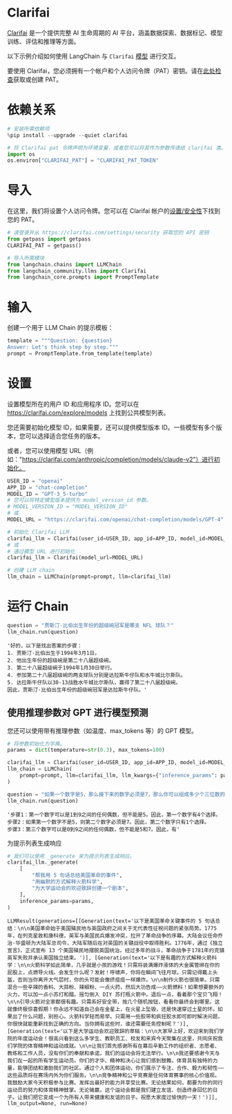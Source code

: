 # Clarifai

[Clarifai](https://www.clarifai.com/) 是一个提供完整 AI 生命周期的 AI 平台，涵盖数据探索、数据标记、模型训练、评估和推理等方面。

以下示例介绍如何使用 LangChain 与 `Clarifai` [模型](https://clarifai.com/explore/models) 进行交互。

要使用 Clarifai，您必须拥有一个帐户和个人访问令牌（PAT）密钥。请在[此处检查](https://clarifai.com/settings/security)获取或创建 PAT。

# 依赖关系

```python
# 安装所需依赖项
%pip install --upgrade --quiet clarifai
```

```python
# 将 Clarifai pat 令牌声明为环境变量，或者您可以将其作为参数传递给 clarifai 类。
import os
os.environ["CLARIFAI_PAT"] = "CLARIFAI_PAT_TOKEN"
```

# 导入

在这里，我们将设置个人访问令牌。您可以在 Clarifai 帐户的[设置/安全性](https://clarifai.com/settings/security)下找到您的 PAT。

```python
# 请登录并从 https://clarifai.com/settings/security 获取您的 API 密钥
from getpass import getpass
CLARIFAI_PAT = getpass()
```

```python
# 导入所需模块
from langchain.chains import LLMChain
from langchain_community.llms import Clarifai
from langchain_core.prompts import PromptTemplate
```

# 输入

创建一个用于 LLM Chain 的提示模板：

```python
template = """Question: {question}
Answer: Let's think step by step."""
prompt = PromptTemplate.from_template(template)
```

# 设置

设置模型所在的用户 ID 和应用程序 ID。您可以在 https://clarifai.com/explore/models 上找到公共模型列表。

您还需要初始化模型 ID，如果需要，还可以提供模型版本 ID。一些模型有多个版本，您可以选择适合您任务的版本。

或者，您可以使用模型 URL（例如："https://clarifai.com/anthropic/completion/models/claude-v2"）进行初始化。

```python
USER_ID = "openai"
APP_ID = "chat-completion"
MODEL_ID = "GPT-3_5-turbo"
# 您可以将特定模型版本提供为 model_version_id 参数。
# MODEL_VERSION_ID = "MODEL_VERSION_ID"
# 或
MODEL_URL = "https://clarifai.com/openai/chat-completion/models/GPT-4"
```

```python
# 初始化 Clarifai LLM
clarifai_llm = Clarifai(user_id=USER_ID, app_id=APP_ID, model_id=MODEL_ID)
# 或
# 通过模型 URL 进行初始化
clarifai_llm = Clarifai(model_url=MODEL_URL)
```

```python
# 创建 LLM chain
llm_chain = LLMChain(prompt=prompt, llm=clarifai_llm)
```

# 运行 Chain

```python
question = "贾斯汀·比伯出生年份的超级碗冠军是哪支 NFL 球队？"
llm_chain.run(question)
```

```output
'好的，以下是找出答案的步骤：
1. 贾斯汀·比伯出生于1994年3月1日。
2. 他出生年份的超级碗是第二十八届超级碗。
3. 第二十八届超级碗于1994年1月30日举行。
4. 参加第二十八届超级碗的两支球队分别是达拉斯牛仔队和水牛城比尔斯队。
5. 达拉斯牛仔队以30-13战胜水牛城比尔斯队，赢得了第二十八届超级碗。
因此，贾斯汀·比伯出生年份的超级碗冠军是达拉斯牛仔队。'
```

## 使用推理参数对 GPT 进行模型预测

您还可以使用带有推理参数（如温度、max_tokens 等）的 GPT 模型。

```python
# 将参数初始化为字典。
params = dict(temperature=str(0.3), max_tokens=100)
```

```python
clarifai_llm = Clarifai(user_id=USER_ID, app_id=APP_ID, model_id=MODEL_ID)
llm_chain = LLMChain(
    prompt=prompt, llm=clarifai_llm, llm_kwargs={"inference_params": params}
)
```

```python
question = "如果一个数字是5，那么接下来的数字必须是7，那么你可以组成多少个三位数的偶数？"
llm_chain.run(question)
```

```output
'步骤1：第一个数字可以是1到9之间的任何偶数，但不能是5。因此，第一个数字有4个选择。
步骤2：如果第一个数字不是5，则第二个数字必须是7。因此，第二个数字只有1个选择。
步骤3：第三个数字可以是0到9之间的任何偶数，但不能是5和7。因此，有'
```

为提示列表生成响应

```python
# 我们可以使用 _generate 来为提示列表生成响应。
clarifai_llm._generate(
    [
        "帮我用 5 句话总结美国革命的事件",
        "用幽默的方式解释火箭科学",
        "为大学运动会的欢迎致辞创建一个剧本",
    ],
    inference_params=params,
)
```

```output
LLMResult(generations=[[Generation(text='以下是美国革命关键事件的 5 句话总结：\n\n美国革命始于美国殖民地与英国政府之间关于无代表性征税问题的紧张局势。1775年，在列克星敦和康科德，英军与美国民兵爆发冲突，拉开了革命战争的序幕。大陆会议任命乔治·华盛顿为大陆军总司令，大陆军随后在对英国的关键战役中取得胜利。1776年，通过《独立宣言》，正式宣布 13 个美国殖民地摆脱英国统治。经过多年的战斗，革命战争于1781年约克镇英军失败并承认美国独立结束。')], [Generation(text='以下是有趣的方式解释火箭科学：\n\n火箭科学如此简单，几乎就是小孩的游戏！只需将装满爆炸液体的大金属管绑在你的屁股上，点燃导火线。会发生什么呢？发射！呼啸声，你将在瞬间飞往月球。只需记得戴上头盔，否则当你离开大气层时，你的头可能会像挤痘痘一样爆炸。\n\n制作火箭也很简单。只需混合一些辛辣的香料、大蒜粉、辣椒粉、一点火药，然后大功告成——火箭燃料！如果想要额外的火力，可以加一点小苏打和醋。摇匀倒入 DIY 苏打瓶火箭中。退后一点，看着那个宝贝飞翔！\n\n引导火箭对全家都很有趣。只需系好安全带，按几个随机按钮，看看你最终会到哪里。这就像终极惊喜假期！你永远不知道自己会在金星上，在火星上坠毁，还是快速穿过土星的环。如果出了什么问题，别担心。火箭科学轻而易举。只需用一些胶带和疯狂胶水即可即时解决问题，你很快就能重新找到正确的方向。当你拥有这些时，谁还需要任务控制呢？')], [Generation(text='以下是大学运动会欢迎致辞的草稿：\n\n大家早上好，欢迎来到我们学院的年度运动会！很高兴看到这么多学生、教职员工、校友和来宾今天聚集在这里，共同庆祝我们学院的体育精神和运动成就。\n\n让我们首先感谢所有在幕后辛勤工作的组织者、志愿者、教练和工作人员，没有你们的奉献和承诺，我们的运动会将无法举行。\n\n我还要感谢今天与我们在一起的所有学生运动员。你们的才华、精神和决心让我们感到鼓舞。体育具有独特的力量，能够团结和激励我们的社区。通过个人和团体运动，你们展示了专注、合作、毅力和韧性——这些品质将在赛场内外为你们服务。\n\n竞争精神和公平竞赛是任何体育赛事的核心价值观。我鼓励大家今天积极参与比赛。发挥出最好的能力并享受比赛。无论结果如何，都要为你的同行运动员的努力和体育精神鼓掌。无论输赢，这个运动会都是我们建立友谊、创造终身回忆的日子。让我们把它变成一个为所有人带来健康和友谊的日子。祝愿大家度过愉快的一天！')]], llm_output=None, run=None)
```

```
